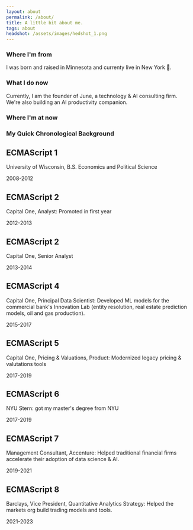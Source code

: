 ```yaml
---
layout: about
permalink: /about/
title: A little bit about me.
tags: about
headshot: /assets/images/hedshot_1.png
---
```


### Where I'm from

I was born and raised in Minnesota and currenty live in New York 🗽.

### What I do now

Currently, I am the founder of June, a technology & AI consulting firm. We're also building an AI productivity companion.

### Where I'm at now

### My Quick Chronological Background  

<div style=".cd-timeline.svelte-1t2uafz .svelte-1t2uafz,.cd-timeline.svelte-1t2uafz .svelte-1t2uafz::after,.cd-timeline.svelte-1t2uafz .svelte-1t2uafz::before{-webkit-box-sizing:border-box;box-sizing:border-box}.cd-timeline.svelte-1t2uafz{font-size:1.6rem;font-family:"Droid Serif", serif;color:#7f8c97;background-color:#e9f0f5}.cd-timeline.svelte-1t2uafz a{color:#acb7c0;text-decoration:none}.cd-timeline.svelte-1t2uafz img{max-width:100%}.cd-timeline.svelte-1t2uafz h1,h2{font-family:"Open Sans", sans-serif;font-weight:bold}.cd-timeline.svelte-1t2uafz{overflow:hidden;margin:2em auto}.cd-timeline__container.svelte-1t2uafz{position:relative;width:90%;max-width:1170px;margin:0 auto;padding:2em 0}.cd-timeline__container.svelte-1t2uafz::before{content:'';position:absolute;top:0;left:18px;height:100%;width:4px;background:#d7e4ed}@media only screen and (min-width: 1170px){.cd-timeline.svelte-1t2uafz{margin-top:3em;margin-bottom:3em}.cd-timeline__container.svelte-1t2uafz::before{left:50%;margin-left:-2px}}.cd-timeline__block.svelte-1t2uafz{position:relative;margin:2em 0}.cd-timeline__block.svelte-1t2uafz:after{content:"";display:table;clear:both}.cd-timeline__block.svelte-1t2uafz:first-child{margin-top:0}.cd-timeline__block.svelte-1t2uafz:last-child{margin-bottom:0}@media only screen and (min-width: 1170px){.cd-timeline__block.svelte-1t2uafz{margin:4em 0}}.cd-timeline__img.svelte-1t2uafz{position:absolute;top:0;left:0;width:40px;height:40px;border-radius:50%;-webkit-box-shadow:0 0 0 4px white, inset 0 2px 0 rgba(0, 0, 0, 0.08), 0 3px 0 4px rgba(0, 0, 0, 0.05);box-shadow:0 0 0 4px white, inset 0 2px 0 rgba(0, 0, 0, 0.08), 0 3px 0 4px rgba(0, 0, 0, 0.05)}.cd-timeline__img.svelte-1t2uafz{background:#75ce66}@media only screen and (min-width: 1170px){.cd-timeline__img.svelte-1t2uafz{width:60px;height:60px;left:50%;margin-left:-30px;-webkit-transform:translateZ(0);transform:translateZ(0)}}@-webkit-keyframes svelte-1t2uafz-cd-bounce-1{0%{opacity:0;-webkit-transform:scale(0.5);transform:scale(0.5)}60%{opacity:1;-webkit-transform:scale(1.2);transform:scale(1.2)}100%{-webkit-transform:scale(1);transform:scale(1)}}@keyframes svelte-1t2uafz-cd-bounce-1{0%{opacity:0;-webkit-transform:scale(0.5);transform:scale(0.5)}60%{opacity:1;-webkit-transform:scale(1.2);transform:scale(1.2)}100%{-webkit-transform:scale(1);transform:scale(1)}}.cd-timeline__content.svelte-1t2uafz{position:relative;margin-left:60px;background:white;border-radius:0.25em;padding:1em;-webkit-box-shadow:0 3px 0 #d7e4ed;box-shadow:0 3px 0 #d7e4ed}.cd-timeline__content.svelte-1t2uafz:after{content:"";display:table;clear:both}.cd-timeline__content.svelte-1t2uafz::before{content:'';position:absolute;top:16px;right:100%;height:0;width:0;border:7px solid transparent;border-right:7px solid white}.cd-timeline__content.svelte-1t2uafz h2.svelte-1t2uafz{color:#303e49}.cd-timeline__content.svelte-1t2uafz p,.cd-timeline__date.svelte-1t2uafz{font-size:1.3rem}.cd-timeline__content.svelte-1t2uafz p{margin:1em 0;line-height:1.6}.cd-timeline__date.svelte-1t2uafz{display:inline-block}.cd-timeline__date.svelte-1t2uafz{float:left;padding:.8em 0;opacity:.7}@media only screen and (min-width: 768px){.cd-timeline__content.svelte-1t2uafz h2.svelte-1t2uafz{font-size:2rem}.cd-timeline__content.svelte-1t2uafz p{font-size:1.6rem}.cd-timeline__date.svelte-1t2uafz{font-size:1.4rem}}@media only screen and (min-width: 1170px){.cd-timeline__content.svelte-1t2uafz{margin-left:0;padding:1.6em;width:45%;-webkit-transform:translateZ(0);transform:translateZ(0)}.cd-timeline__content.svelte-1t2uafz::before{top:24px;left:100%;border-color:transparent;border-left-color:white}.cd-timeline__date.svelte-1t2uafz{position:absolute;width:100%;left:122%;top:6px;font-size:1.6rem}.cd-timeline__block.svelte-1t2uafz:nth-child(even) .cd-timeline__content.svelte-1t2uafz{float:right}.cd-timeline__block.svelte-1t2uafz:nth-child(even) .cd-timeline__content.svelte-1t2uafz::before{top:24px;left:auto;right:100%;border-color:transparent;border-right-color:white}.cd-timeline__block.svelte-1t2uafz:nth-child(even) .cd-timeline__date.svelte-1t2uafz{left:auto;right:122%;text-align:right}}@-webkit-keyframes svelte-1t2uafz-cd-bounce-2{0%{opacity:0;-webkit-transform:translateX(-100px);transform:translateX(-100px)}60%{opacity:1;-webkit-transform:translateX(20px);transform:translateX(20px)}100%{-webkit-transform:translateX(0);transform:translateX(0)}}@keyframes svelte-1t2uafz-cd-bounce-2{0%{opacity:0;-webkit-transform:translateX(-100px);transform:translateX(-100px)}60%{opacity:1;-webkit-transform:translateX(20px);transform:translateX(20px)}100%{-webkit-transform:translateX(0);transform:translateX(0)}}@-webkit-keyframes svelte-1t2uafz-cd-bounce-2-inverse{0%{opacity:0;-webkit-transform:translateX(100px);transform:translateX(100px)}60%{opacity:1;-webkit-transform:translateX(-20px);transform:translateX(-20px)}100%{-webkit-transform:translateX(0);transform:translateX(0)}}@keyframes svelte-1t2uafz-cd-bounce-2-inverse{0%{opacity:0;-webkit-transform:translateX(100px);transform:translateX(100px)}60%{opacity:1;-webkit-transform:translateX(-20px);transform:translateX(-20px)}100%{-webkit-transform:translateX(0);transform:translateX(0)}">
<section class="cd-timeline js-cd-timeline svelte-1t2uafz">
    <div class="cd-timeline__container svelte-1t2uafz">
        <div class="cd-timeline__block js-cd-block svelte-1t2uafz">
            <div class="cd-timeline__img cd-timeline__img--movie js-cd-img svelte-1t2uafz"></div>
            <div class="cd-timeline__content js-cd-content svelte-1t2uafz">
                <h2 class="svelte-1t2uafz">ECMAScript 1</h2>
                <p>University of Wisconsin, B.S. Economics and Political Science</p>
                <span class="cd-timeline__date svelte-1t2uafz">2008-2012</span>
            </div>
        </div>
        <div class="cd-timeline__block js-cd-block svelte-1t2uafz">
            <div class="cd-timeline__img cd-timeline__img--movie js-cd-img svelte-1t2uafz"></div>
            <div class="cd-timeline__content js-cd-content svelte-1t2uafz">
                <h2 class="svelte-1t2uafz">ECMAScript 2</h2>
                <p>Capital One, Analyst: Promoted in first year</p>
                <span class="cd-timeline__date svelte-1t2uafz">2012-2013</span>
            </div>
        </div>
        <div class="cd-timeline__block js-cd-block svelte-1t2uafz">
            <div class="cd-timeline__img cd-timeline__img--movie js-cd-img svelte-1t2uafz"></div>
            <div class="cd-timeline__content js-cd-content svelte-1t2uafz">
                <h2 class="svelte-1t2uafz">ECMAScript 2</h2>
                <p>Capital One, Senior Analyst</p>
                <span class="cd-timeline__date svelte-1t2uafz">2013-2014</span>
            </div>
        </div>
        <div class="cd-timeline__block js-cd-block svelte-1t2uafz">
            <div class="cd-timeline__img cd-timeline__img--movie js-cd-img svelte-1t2uafz"></div>
            <div class="cd-timeline__content js-cd-content svelte-1t2uafz">
                <h2 class="svelte-1t2uafz">ECMAScript 4</h2>
                <p>Capital One, Principal Data Scientist: Developed ML models for the commercial bank's Innovation Lab (entity resolution, real estate prediction models, oil and gas production).</p>
                <span class="cd-timeline__date svelte-1t2uafz">2015-2017</span>
            </div>
        </div>
        <div class="cd-timeline__block js-cd-block svelte-1t2uafz">
            <div class="cd-timeline__img cd-timeline__img--movie js-cd-img svelte-1t2uafz"></div>
            <div class="cd-timeline__content js-cd-content svelte-1t2uafz">
                <h2 class="svelte-1t2uafz">ECMAScript 5</h2>
                <p>Capital One, Pricing &#x26; Valuations, Product: Modernized legacy pricing &#x26; valutations tools</p>
                <span class="cd-timeline__date svelte-1t2uafz">2017-2019</span>
            </div>
        </div>
        <div class="cd-timeline__block js-cd-block svelte-1t2uafz">
            <div class="cd-timeline__img cd-timeline__img--movie js-cd-img svelte-1t2uafz"></div>
            <div class="cd-timeline__content js-cd-content svelte-1t2uafz">
                <h2 class="svelte-1t2uafz">ECMAScript 6</h2>
                <p>NYU Stern: got my master's degree from NYU</p>
                <span class="cd-timeline__date svelte-1t2uafz">2017-2019</span>
            </div>
        </div>
        <div class="cd-timeline__block js-cd-block svelte-1t2uafz">
            <div class="cd-timeline__img cd-timeline__img--movie js-cd-img svelte-1t2uafz"></div>
            <div class="cd-timeline__content js-cd-content svelte-1t2uafz">
                <h2 class="svelte-1t2uafz">ECMAScript 7</h2>
                <p>Management Consultant,  Accenture: Helped traditional financial firms accelerate their adoption of data science &#x26; AI.</p>
                <span class="cd-timeline__date svelte-1t2uafz">2019-2021</span>
            </div>
        </div>
        <div class="cd-timeline__block js-cd-block svelte-1t2uafz">
            <div class="cd-timeline__img cd-timeline__img--movie js-cd-img svelte-1t2uafz"></div>
            <div class="cd-timeline__content js-cd-content svelte-1t2uafz">
                <h2 class="svelte-1t2uafz">ECMAScript 8</h2>
                <p>Barclays, Vice President, Quantitative Analytics Strategy: Helped the markets org build trading models and tools.</p>
                <span class="cd-timeline__date svelte-1t2uafz">2021-2023</span>
            </div>
        </div>
    </div>
</section>
</div>



<style>
.post-header, #talks, #workshops {
  text-align: center; /* Want the About Page header to be in the middle */
}
</style>
